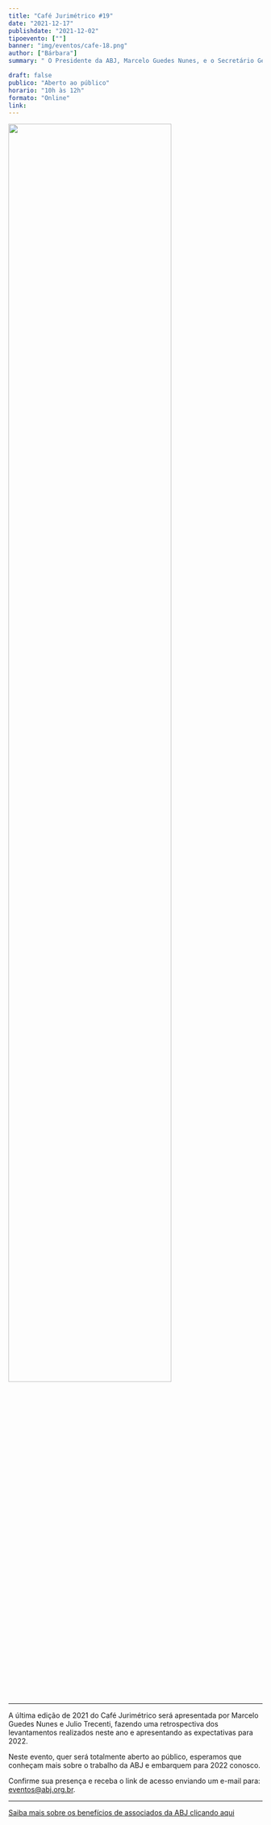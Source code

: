 ```yaml
---
title: "Café Jurimétrico #19"
date: "2021-12-17"
publishdate: "2021-12-02"
tipoevento: [""]
banner: "img/eventos/cafe-18.png"
author: ["Bárbara"]
summary: " O Presidente da ABJ, Marcelo Guedes Nunes, e o Secretário Geral, Julio Trecenti, estarão presente na última edição do café jurimétrico de 2021. O evento será totalmente aberto ao público. "

draft: false
publico: "Aberto ao público"
horario: "10h às 12h"
formato: "Online"
link:
---
```


<img src="/img/eventos/cafe-19.png" width="80%">

<hr>

A última edição de 2021 do Café Jurimétrico será apresentada por Marcelo Guedes Nunes e Julio Trecenti, fazendo uma retrospectiva dos levantamentos realizados neste ano e apresentando as expectativas para 2022.
 

Neste evento, quer será totalmente aberto ao público, esperamos que conheçam mais sobre o trabalho da ABJ e embarquem para 2022 conosco.

Confirme sua presença e receba o link de acesso enviando um e-mail para: eventos@abj.org.br. 


<hr>

[Saiba mais sobre os benefícios de associados da ABJ clicando aqui](https://abj.org.br/associados/) 
